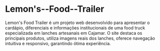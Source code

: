 # Lemon's--Food--Trailer
Lemon's Food Trailer é um projeto web desenvolvido para apresentar o cardápio, diferenciais e informações institucionais de uma food truck especializada em lanches artesanais em Cajamar. O site destaca os principais produtos, utiliza imagens reais dos lanches, oferece navegação intuitiva e responsivo, garantindo ótima experiência.
